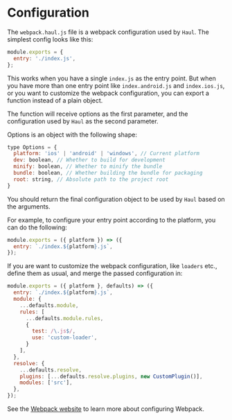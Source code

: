 # Configuration

The `webpack.haul.js` file is a webpack configuration used by `Haul`. The simplest config looks like this:

```js
module.exports = {
  entry: './index.js',
};
```

This works when you have a single `index.js` as the entry point. But when you have more than one entry point like `index.android.js` and `index.ios.js`, or you want to customize the webpack configuration, you can export a function instead of a plain object.

The function will receive options as the first parameter, and the configuration used by `Haul` as the second parameter.

Options is an object with the following shape:

```js
type Options = {
  platform: 'ios' | 'android' | 'windows', // Current platform
  dev: boolean, // Whether to build for development
  minify: boolean, // Whether to minify the bundle
  bundle: boolean, // Whether building the bundle for packaging
  root: string, // Absolute path to the project root
}
```

You should return the final configuration object to be used by `Haul` based on the arguments.

For example, to configure your entry point according to the platform, you can do the following:

```js
module.exports = ({ platform }) => ({
  entry: `./index.${platform}.js`,
});
```

If you are want to customize the webpack configuration, like `loaders` etc., define them as usual, and merge the passed configuration in:

```js
module.exports = ({ platform }, defaults) => ({
  entry: `./index.${platform}.js`,
  module: {
    ...defaults.module,
    rules: [
      ...defaults.module.rules,
      {
        test: /\.js$/,
        use: 'custom-loader',
      }
    ],
  },
  resolve: {
    ...defaults.resolve,
    plugins: [...defaults.resolve.plugins, new CustomPlugin()],
    modules: ['src'],
  },
});
```

See the [Webpack website](https://webpack.js.org/) to learn more about configuring Webpack.
